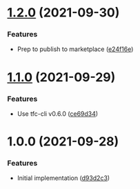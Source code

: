 # [1.2.0](https://github.com/cbsinteractive/delete-tfc-workspace-action/compare/1.1.0...1.2.0) (2021-09-30)


### Features

* Prep to publish to marketplace ([e24f16e](https://github.com/cbsinteractive/delete-tfc-workspace-action/commit/e24f16e2ef29a2780b8cc9d07feb54c2c6969e5d))

# [1.1.0](https://github.com/cbsinteractive/delete-tfc-workspace-action/compare/1.0.0...1.1.0) (2021-09-29)


### Features

* Use tfc-cli v0.6.0 ([ce69d34](https://github.com/cbsinteractive/delete-tfc-workspace-action/commit/ce69d34dc06705c44204d3f5cf927a8b2fd69211))

# 1.0.0 (2021-09-28)


### Features

* Initial implementation ([d93d2c3](https://github.com/cbsinteractive/delete-tfc-workspace-action/commit/d93d2c378d1e62130f6d5b1152171eb9d9ebfd48))
